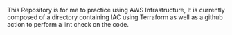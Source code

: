This Repository is for me to practice using AWS Infrastructure, It is currently composed of a directory containing IAC using Terraform as well as a github action to perform a lint check on the code.